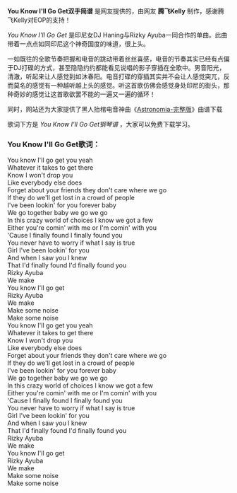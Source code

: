 

**You Know I'll Go Get双手简谱** 是网友提供的，由网友 **腾飞Kelly** 制作，感谢腾飞Kelly对EOP的支持！

_You Know I'll Go Get_ 是印尼女DJ Haning与Rizky
Ayuba一同合作的单曲。此曲带着一点点如同印尼这个神奇国度的味道，很上头。

一如既往的全歌节奏把握和电音的跳动带着丝丝喜感，电音的节奏其实已经有点偏于DJ打碟的方式，甚至隐隐约约都能看见说唱的影子穿插在全歌中。男音阳光，清澈，听起来让人感觉到如沐春阳。电音打碟的穿插其实并不会让人感觉突兀，反而莫名的感觉有一种越听越上头的感觉。听这首歌仿佛会感觉身处印尼的街头，那种奇妙的感觉让这首歌欲罢不能的一遍又一遍的循环！

同时，网站还为大家提供了黑人抬棺电音神曲《[Astronomia-完整版](Music-11416-Astronomia-黑人抬棺-电音神曲.html
"Astronomia-黑人抬棺-完整版")》曲谱下载

歌词下方是 _You Know I'll Go Get钢琴谱_ ，大家可以免费下载学习。

### You Know I'll Go Get歌词：

You know I'll go get you yeah  
Whatever it takes to get there  
Know I won't drop you  
Like everybody else does  
Forget about your friends they don't care where we go  
If they do we'll get lost in a crowd of people  
I've been lookin' for you forever baby  
We go together baby we go we go  
In this crazy world of choices I know we got a few  
Either you're comin' with me or I'm comin' with you  
'Cause I finally found I finally found you  
You never have to worry if what I say is true  
Girl I've been lookin' for you  
And when I saw you I knew  
That I'd finally found I'd finally found you  
Rizky Ayuba  
We make  
You know I'll go get  
Rizky Ayuba  
We make  
Make some noise  
Make some noise  
You know I'll go get you yeah  
Whatever it takes to get there  
Know I won't drop you  
Like everybody else does  
Forget about your friends they don't care where we go  
If they do we'll get lost in a crowd of people  
I've been lookin' for you forever baby  
We go together baby we go we go  
In this crazy world of choices I know we got a few  
Either you're comin' with me or I'm comin' with you  
'Cause I finally found I finally found you  
You never have to worry if what I say is true  
Girl I've been lookin' for you  
And when I saw you I knew  
That I'd finally found I'd finally found you  
Rizky Ayuba  
We make  
You know I'll go get  
Rizky Ayuba  
We make  
Make some noise  
Make some noise

